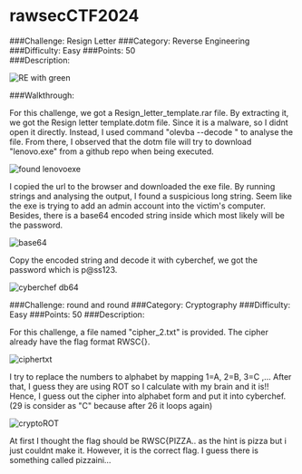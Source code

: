 # rawsecCTF2024

###Challenge: Resign Letter
###Category: Reverse Engineering
###Difficulty: Easy
###Points: 50  
###Description:

![RE with green](https://github.com/Cheese-Of-Truth/rawsecCTF2024/assets/145131434/0e43de75-419d-4f34-869a-a47b0c16242d)

###Walkthrough:

For this challenge, we got a Resign_letter_template.rar file. By extracting it, we got the Resign letter template.dotm file. Since it is a malware, so I didnt open it directly.
Instead, I used command "olevba <file> --decode " to analyse the file. From there, I observed that the dotm file will try to download "lenovo.exe" from a github repo when being executed.

![found lenovoexe](https://github.com/Cheese-Of-Truth/rawsecCTF2024/assets/145131434/83aa6143-671c-46dc-9f77-30a57ed6726f)

I copied the url to the browser and downloaded the exe file. By running strings <filename> and analysing the output, I found a suspicious long string.
Seem like the exe is trying to add an admin account into the victim's computer. Besides, there is a base64 encoded string inside which most likely will be the password.

![base64](https://github.com/Cheese-Of-Truth/rawsecCTF2024/assets/145131434/5712d365-f12a-44d2-a7fa-7905aafb9d28)

Copy the encoded string and decode it with cyberchef, we got the password which is p@ss123.

![cyberchef db64](https://github.com/Cheese-Of-Truth/rawsecCTF2024/assets/145131434/8f65d707-3b10-4cdb-9072-c682389c7ab6)


###Challenge: round and round
###Category: Cryptography
###Difficulty: Easy
###Points: 50
###Description:

For this challenge, a file named "cipher_2.txt" is provided. The cipher already have the flag format RWSC{}.

![ciphertxt](https://github.com/Cheese-Of-Truth/rawsecCTF2024/assets/145131434/94a16c48-b829-4901-aea2-6f8405265552)

I try to replace the numbers to alphabet by mapping 1=A, 2=B, 3=C ,...
After that, I guess they are using ROT so I calculate with my brain and it is!!
Hence, I guess out the cipher into alphabet form and put it into cyberchef. (29 is consider as "C" because after 26 it loops again)

![cryptoROT](https://github.com/Cheese-Of-Truth/rawsecCTF2024/assets/145131434/808de724-c51e-474f-8fc4-40da5897940b)

At first I thought the flag should be RWSC{PIZZA.. as the hint is pizza but i just couldnt make it. However, it is the correct flag. I guess there is something called pizzaini...
